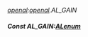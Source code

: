 _[openal](../../modules/openal/openal-module.md):[openal](../../modules/openal/openal-module.md).AL\_GAIN_
##### Const AL\_GAIN:[ALenum](../../modules/openal/openal-alenum.md)

